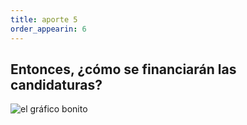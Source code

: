```yaml
---
title: aporte 5
order_appearin: 6
---
```


<section>
  <div>
    <h2>Entonces, ¿cómo se financiarán las candidaturas?</h2>
  </div>
  <div>
    <img src="" alt="el gráfico bonito">
  </div>
</section>